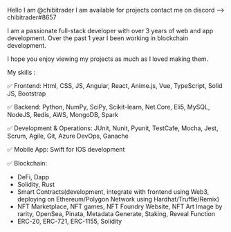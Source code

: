 Hello I am @chibitrader
I am available for projects contact me on discord --> chibitrader#8657

I am a passionate full-stack developer with over 3 years of web and app development. Over the past 1 year I been working in blockchain development.

I hope you enjoy viewing my projects as much as I loved making them. 


My skills :

✅ Frontend: Html, CSS, JS, Angular, React, Anime.js, Vue, TypeScript, Solid JS, Bootstrap

✅ Backend: Python, NumPy, SciPy, Scikit-learn, Net.Core, Eli5, MySQL, NodeJS, Redis, AWS, MongoDB, Spark

✅ Development & Operations: JUnit, Nunit, Pyunit, TestCafe, Mocha, Jest, Scrum, Agile, Git, Azure DevOps, Ganache

✅ Mobile App: Swift for IOS development

✅ Blockchain: 
   - DeFi, Dapp
   - Solidity, Rust
   - Smart Contracts(development, integrate with frontend using Web3, deploying on Ethereum/Polygon Network using Hardhat/Truffle/Remix)
   - NFT Marketplace, NFT games, NFT Foundry Website, NFT Art Image by rarity, OpenSea, Pinata, Metadata Generate, Staking, Reveal Function
   - ERC-20, ERC-721, ERC-1155, Solidity

